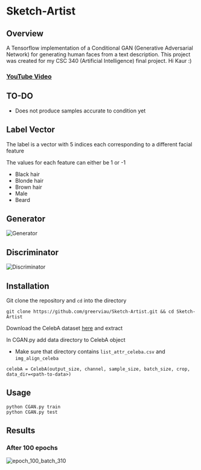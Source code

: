 # Sketch-Artist

## Overview
A Tensorflow implementation of a Conditional GAN (Generative Adversarial Network) for generating human faces from a text description. This project was created for my CSC 340 (Artificial Intelligence) final project. Hi Kaur :)

### [YouTube Video](https://www.youtube.com/watch?v=KCtoZrOBZ7g&t)

## TO-DO
* Does not produce samples accurate to condition yet

## Label Vector
The label is a vector with 5 indices each corresponding to a different facial feature

The values for each feature can either be 1 or -1
* Black hair
* Blonde hair
* Brown hair
* Male
* Beard

## Generator

![Generator](https://user-images.githubusercontent.com/36581610/56740551-27cf2c00-673f-11e9-9459-ac9cfde16da1.png)

## Discriminator

![Discriminator](https://user-images.githubusercontent.com/36581610/56740614-48978180-673f-11e9-8e22-16d22ff39411.png)

## Installation
Git clone the repository and ```cd``` into the directory
```
git clone https://github.com/greerviau/Sketch-Artist.git && cd Sketch-Artist
```
Download the CelebA dataset [here](https://www.kaggle.com/jessicali9530/celeba-dataset) and extract

In CGAN.py add data directory to CelebA object
* Make sure that directory contains ```list_attr_celeba.csv``` and ```img_align_celeba```
```
celebA = CelebA(output_size, channel, sample_size, batch_size, crop, data_dir=<path-to-data>)
```

## Usage

```
python CGAN.py train
python CGAN.py test
```

## Results
### After 100 epochs
![epoch_100_batch_310](https://user-images.githubusercontent.com/36581610/61691196-014a6e00-acf9-11e9-88e6-9bd8e48db169.jpg)
